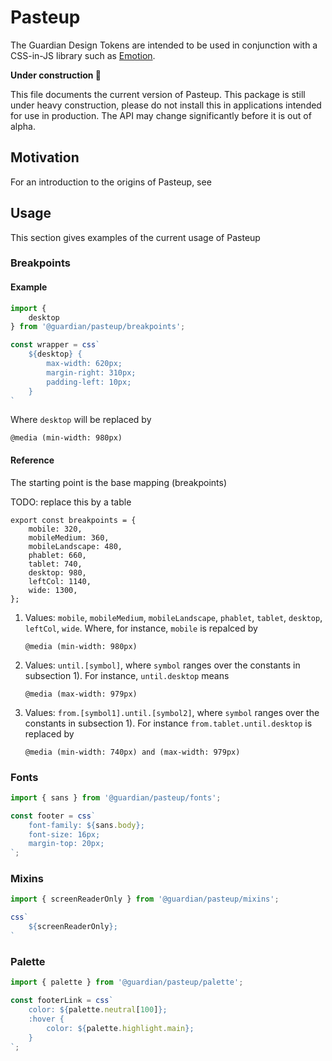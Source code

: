 # Pasteup

The Guardian Design Tokens are intended to be used in conjunction with a CSS-in-JS library such as [Emotion](https://emotion.sh). 

**Under construction 🚧**

This file documents the current version of Pasteup. This package is still under heavy construction, please do not install this in applications intended for use in production. The API may change significantly before it is out of alpha. 

## Motivation

For an introduction to the origins of Pasteup, see []()


## Usage

This section gives examples of the current usage of Pasteup

### Breakpoints

#### Example

```js
import {
    desktop
} from '@guardian/pasteup/breakpoints';

const wrapper = css`
    ${desktop} {
        max-width: 620px;
        margin-right: 310px;
        padding-left: 10px;
    }
`
```

Where `desktop` will be replaced by

```
@media (min-width: 980px)
```

#### Reference

The starting point is the base mapping (breakpoints)

TODO: replace this by a table

```
export const breakpoints = {
    mobile: 320,
    mobileMedium: 360,
    mobileLandscape: 480,
    phablet: 660,
    tablet: 740,
    desktop: 980,
    leftCol: 1140,
    wide: 1300,
};
```

1. Values: `mobile`, `mobileMedium`, `mobileLandscape`, `phablet`, `tablet`, `desktop`, `leftCol`, `wide`. Where, for instance, `mobile` is repalced by

	```
	@media (min-width: 980px)
	```
1. Values: `until.[symbol]`, where `symbol` ranges over the constants in subsection 1). For instance, `until.desktop` means

	```
	@media (max-width: 979px)
	```
1. Values: `from.[symbol1].until.[symbol2]`, where `symbol` ranges over the constants in subsection 1). For instance `from.tablet.until.desktop` is replaced by

	```
	@media (min-width: 740px) and (max-width: 979px)
	```

### Fonts

```js
import { sans } from '@guardian/pasteup/fonts';

const footer = css`
    font-family: ${sans.body};
    font-size: 16px;
    margin-top: 20px;
`;
```

### Mixins

```js
import { screenReaderOnly } from '@guardian/pasteup/mixins';

css`
    ${screenReaderOnly};
`
```

### Palette

```js
import { palette } from '@guardian/pasteup/palette';

const footerLink = css`
    color: ${palette.neutral[100]};
    :hover {
        color: ${palette.highlight.main};
    }
`;

```
